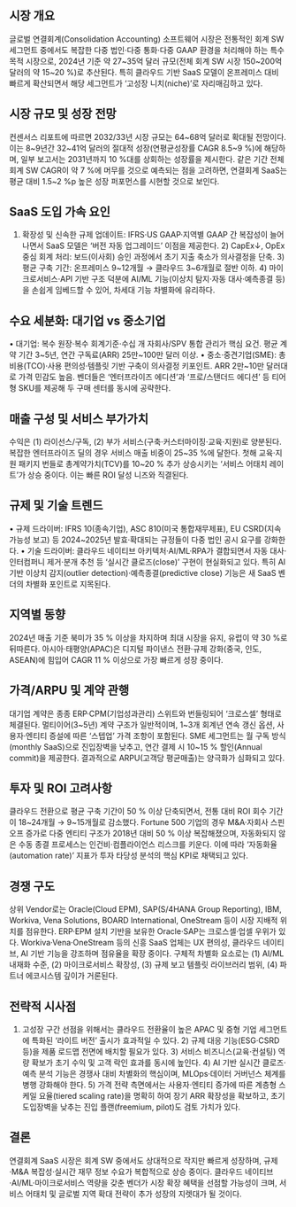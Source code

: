 ## 시장 개요
글로벌 연결회계(Consolidation Accounting) 소프트웨어 시장은 전통적인 회계 SW 세그먼트 중에서도 복잡한 다중 법인·다중 통화·다중 GAAP 환경을 처리해야 하는 특수 목적 시장으로, 2024년 기준 약 27~35억 달러 규모(전체 회계 SW 시장 150~200억 달러의 약 15~20 %)로 추산된다. 특히 클라우드 기반 SaaS 모델이 온프레미스 대비 빠르게 확산되면서 해당 세그먼트가 ‘고성장 니치(niche)’로 자리매김하고 있다. 

## 시장 규모 및 성장 전망
컨센서스 리포트에 따르면 2032/33년 시장 규모는 64~68억 달러로 확대될 전망이다. 이는 8~9년간 32~41억 달러의 절대적 성장(연평균성장률 CAGR 8.5~9 %)에 해당하며, 일부 보고서는 2031년까지 10 %대를 상회하는 성장률을 제시한다. 같은 기간 전체 회계 SW CAGR이 약 7 %에 머무를 것으로 예측되는 점을 고려하면, 연결회계 SaaS는 평균 대비 1.5~2 %p 높은 성장 퍼포먼스를 시현할 것으로 보인다. 

## SaaS 도입 가속 요인
1) 확장성 및 신속한 규제 업데이트: IFRS·US GAAP·지역별 GAAP 간 복잡성이 늘어나면서 SaaS 모델은 ‘버전 자동 업그레이드’ 이점을 제공한다. 2) CapEx↓, OpEx 중심 회계 처리: 보드(이사회) 승인 과정에서 초기 지출 축소가 의사결정을 단축. 3) 평균 구축 기간: 온프레미스 9~12개월 → 클라우드 3~6개월로 절반 이하. 4) 마이크로서비스·API 기반 구조 덕분에 AI/ML 기능(이상치 탐지·자동 대사·예측종결 등)을 손쉽게 임베드할 수 있어, 차세대 기능 차별화에 유리하다.  

## 수요 세분화: 대기업 vs 중소기업
• 대기업: 복수 원장·복수 회계기준·수십 개 자회사/SPV 통합 관리가 핵심 요건. 평균 계약 기간 3~5년, 연간 구독료(ARR) 25만~100만 달러 이상. 
• 중소·중견기업(SME): 총비용(TCO)·사용 편의성·템플릿 기반 구축이 의사결정 키포인트. ARR 2만~10만 달러대로 가격 민감도 높음. 
벤더들은 ‘엔터프라이즈 에디션’과 ‘프로/스탠더드 에디션’ 등 티어형 SKU를 제공해 두 구매 센터를 동시에 공략한다. 

## 매출 구성 및 서비스 부가가치
수익은 (1) 라이선스/구독, (2) 부가 서비스(구축·커스터마이징·교육·지원)로 양분된다. 복잡한 엔터프라이즈 딜의 경우 서비스 매출 비중이 25~35 %에 달한다. 첫해 교육·지원 패키지 번들로 총계약가치(TCV)를 10~20 % 추가 상승시키는 ‘서비스 어태치 레이트’가 상승 중이다. 이는 빠른 ROI 달성 니즈와 직결된다. 

## 규제 및 기술 트렌드
• 규제 드라이버: IFRS 10(종속기업), ASC 810(미국 통합재무제표), EU CSRD(지속가능성 보고) 등 2024~2025년 발효·확대되는 규정들이 다중 법인 공시 요구를 강화한다. • 기술 드라이버: 클라우드 네이티브 아키텍처·AI/ML·RPA가 결합되면서 자동 대사·인터컴퍼니 제거·분개 추천 등 ‘실시간 클로즈(close)’ 구현이 현실화되고 있다. 특히 AI 기반 이상치 감지(outlier detection)·예측종결(predictive close) 기능은 새 SaaS 벤더의 차별화 포인트로 지목된다. 

## 지역별 동향
2024년 매출 기준 북미가 35 % 이상을 차지하며 최대 시장을 유지, 유럽이 약 30 %로 뒤따른다. 아시아·태평양(APAC)은 디지털 파이낸스 전환·규제 강화(중국, 인도, ASEAN)에 힘입어 CAGR 11 % 이상으로 가장 빠르게 성장 중이다. 

## 가격/ARPU 및 계약 관행
대기업 계약은 종종 ERP·CPM(기업성과관리) 스위트와 번들링되어 ‘크로스셀’ 형태로 체결된다. 멀티이어(3~5년) 계약 구조가 일반적이며, 1~3개 회계년 연속 갱신 옵션, 사용자·엔티티 증설에 따른 ‘스텝업’ 가격 조항이 포함된다. SME 세그먼트는 월 구독 방식(monthly SaaS)으로 진입장벽을 낮추고, 연간 결제 시 10~15 % 할인(Annual commit)을 제공한다. 결과적으로 ARPU(고객당 평균매출)는 양극화가 심화되고 있다. 

## 투자 및 ROI 고려사항
클라우드 전환으로 평균 구축 기간이 50 % 이상 단축되면서, 전통 대비 ROI 회수 기간이 18~24개월 → 9~15개월로 감소했다. Fortune 500 기업의 경우 M&A·자회사 스핀오프 증가로 다중 엔티티 구조가 2018년 대비 50 % 이상 복잡해졌으며, 자동화되지 않은 수동 종결 프로세스는 인건비·컴플라이언스 리스크를 키운다. 이에 따라 ‘자동화율(automation rate)’ 지표가 투자 타당성 분석의 핵심 KPI로 채택되고 있다. 

## 경쟁 구도
상위 Vendor로는 Oracle(Cloud EPM), SAP(S/4HANA Group Reporting), IBM, Workiva, Vena Solutions, BOARD International, OneStream 등이 시장 지배적 위치를 점유한다. ERP·EPM 설치 기반을 보유한 Oracle·SAP는 크로스셀·업셀 우위가 있다. Workiva·Vena·OneStream 등의 신흥 SaaS 업체는 UX 편의성, 클라우드 네이티브, AI 기반 기능을 강조하며 점유율을 확장 중이다. 구체적 차별화 요소로는 (1) AI/ML 내재화 수준, (2) 마이크로서비스 확장성, (3) 규제 보고 템플릿 라이브러리 범위, (4) 파트너 에코시스템 깊이가 거론된다. 

## 전략적 시사점
1) 고성장 구간 선점을 위해서는 클라우드 전환율이 높은 APAC 및 중형 기업 세그먼트에 특화된 ‘라이트 버전’ 출시가 효과적일 수 있다. 2) 규제 대응 기능(ESG·CSRD 등)을 제품 로드맵 전면에 배치할 필요가 있다. 3) 서비스 비즈니스(교육·컨설팅) 역량 확보가 초기 수익 및 고객 락인 효과를 동시에 높인다. 4) AI 기반 실시간 클로즈·예측 분석 기능은 경쟁사 대비 차별화의 핵심이며, MLOps·데이터 거버넌스 체계를 병행 강화해야 한다. 5) 가격 전략 측면에서는 사용자·엔티티 증가에 따른 계층형 스케일 요율(tiered scaling rate)을 명확히 하여 장기 ARR 확장성을 확보하고, 초기 도입장벽을 낮추는 진입 플랜(freemium, pilot)도 검토 가치가 있다. 

## 결론
연결회계 SaaS 시장은 회계 SW 중에서도 상대적으로 작지만 빠르게 성장하며, 규제·M&A 복잡성·실시간 재무 정보 수요가 복합적으로 상승 중이다. 클라우드 네이티브·AI/ML·마이크로서비스 역량을 갖춘 벤더가 시장 확장 혜택을 선점할 가능성이 크며, 서비스 어태치 및 글로벌 지역 확대 전략이 추가 성장의 지렛대가 될 것이다.